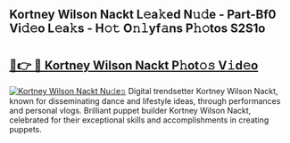 ## Kortney Wilson Nackt L𝚎a𝚔ed N𝚞𝚍e - Part-Bf0 Vi𝚍𝚎o L𝚎a𝚔s - H𝚘𝚝 O𝚗𝚕yf𝚊ns P𝚑𝚘tos S2S1o

# <h2><a href="http://kf76gl.oniu.top/?m=Kortney+Wilson+Nackt">🔗👉 🔴 Kortney Wilson Nackt P𝚑ot𝚘𝚜 V𝚒d𝚎o</a></h2>

[![Kortney Wilson Nackt Nu𝚍e𝚜](https://i.imgur.com/0qMVB7G.gif)](http://kf76gl.oniu.top/?m=Kortney+Wilson+Nackt)
Digital trendsetter Kortney Wilson Nackt, known for disseminating dance and lifestyle ideas, through performances and personal vlogs. Brilliant puppet builder Kortney Wilson Nackt, celebrated for their exceptional skills and accomplishments in creating puppets.  
